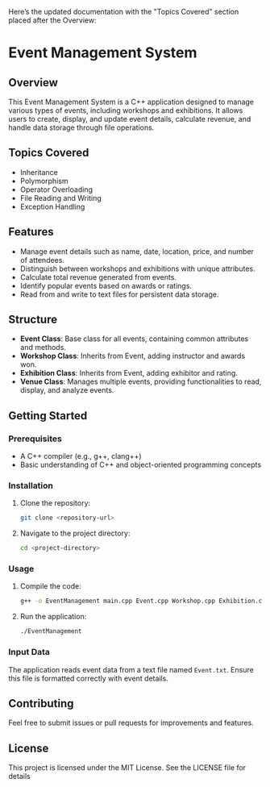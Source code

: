 Here’s the updated documentation with the "Topics Covered" section placed after the Overview:

# Event Management System

## Overview

This Event Management System is a C++ application designed to manage various types of events, including workshops and exhibitions. It allows users to create, display, and update event details, calculate revenue, and handle data storage through file operations.

## Topics Covered

- Inheritance
- Polymorphism
- Operator Overloading
- File Reading and Writing
- Exception Handling

## Features

- Manage event details such as name, date, location, price, and number of attendees.
- Distinguish between workshops and exhibitions with unique attributes.
- Calculate total revenue generated from events.
- Identify popular events based on awards or ratings.
- Read from and write to text files for persistent data storage.

## Structure

- **Event Class**: Base class for all events, containing common attributes and methods.
- **Workshop Class**: Inherits from Event, adding instructor and awards won.
- **Exhibition Class**: Inherits from Event, adding exhibitor and rating.
- **Venue Class**: Manages multiple events, providing functionalities to read, display, and analyze events.

## Getting Started

### Prerequisites

- A C++ compiler (e.g., g++, clang++)
- Basic understanding of C++ and object-oriented programming concepts

### Installation

1. Clone the repository:
   ```bash
   git clone <repository-url>
   ```
2. Navigate to the project directory:
   ```bash
   cd <project-directory>
   ```

### Usage

1. Compile the code:
   ```bash
   g++ -o EventManagement main.cpp Event.cpp Workshop.cpp Exhibition.cpp Venue.cpp
   ```
2. Run the application:
   ```bash
   ./EventManagement
   ```

### Input Data

The application reads event data from a text file named `Event.txt`. Ensure this file is formatted correctly with event details.

## Contributing

Feel free to submit issues or pull requests for improvements and features.

## License

This project is licensed under the MIT License. See the LICENSE file for details
